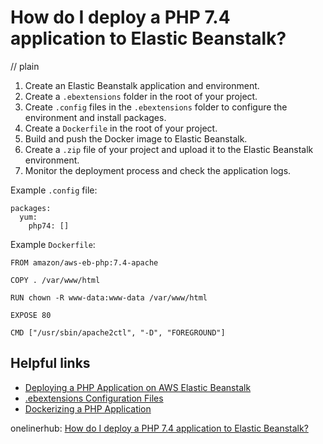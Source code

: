 # How do I deploy a PHP 7.4 application to Elastic Beanstalk?
// plain

1. Create an Elastic Beanstalk application and environment.
2. Create a `.ebextensions` folder in the root of your project.
3. Create `.config` files in the `.ebextensions` folder to configure the environment and install packages.
4. Create a `Dockerfile` in the root of your project.
5. Build and push the Docker image to Elastic Beanstalk.
6. Create a `.zip` file of your project and upload it to the Elastic Beanstalk environment.
7. Monitor the deployment process and check the application logs.

Example `.config` file:

```
packages:
  yum:
    php74: []
```

Example `Dockerfile`:

```
FROM amazon/aws-eb-php:7.4-apache

COPY . /var/www/html

RUN chown -R www-data:www-data /var/www/html

EXPOSE 80

CMD ["/usr/sbin/apache2ctl", "-D", "FOREGROUND"]
```

## Helpful links
- [Deploying a PHP Application on AWS Elastic Beanstalk](https://docs.aws.amazon.com/elasticbeanstalk/latest/dg/create_deploy_PHP.html)
- [.ebextensions Configuration Files](https://docs.aws.amazon.com/elasticbeanstalk/latest/dg/ebextensions.html)
- [Dockerizing a PHP Application](https://docs.docker.com/develop/develop-images/dockerizing-applications/dockerize-php-app/)

onelinerhub: [How do I deploy a PHP 7.4 application to Elastic Beanstalk?](https://onelinerhub.com/php-elastica/how-do-i-deploy-a-php-----application-to-elastic-beanstalk)